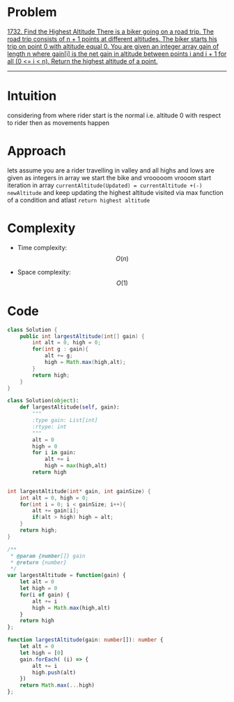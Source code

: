 
# Problem
<!-- Problem statement with number here -->
[
    1732. Find the Highest Altitude
There is a biker going on a road trip. The road trip consists of n + 1 points at different altitudes. The biker starts his trip on point 0 with altitude equal 0.
You are given an integer array gain of length n where gain[i] is the net gain in altitude between points i​​​​​​ and i + 1 for all (0 <= i < n). Return the highest altitude of a point.
](
https://leetcode.com/problems/find-the-highest-altitude/)
<!-- Link:  -->

---

# Intuition
<!-- Describe your first thoughts on how to solve this problem. -->
considering from where rider start is the normal i.e. altitude 0 with respect to rider then as movements happen

# Approach
<!-- Describe your approach to solving the problem. -->
lets assume you are a rider travelling in valley and all highs and lows are given as integers in array
we start the bike and vrooooom
vrooom start iteration in array `currentAltitude(Updated) = currentAltitude +(-) newAltitude`
and keep updating the highest altitude visited via max function of a condition and atlast 
`return highest altitude`

# Complexity
- Time complexity: $$O(n)$$
<!-- Add your time complexity here, e.g. $$O(n)$$ -->
- Space complexity: $$O(1)$$
<!-- Add your space complexity here, e.g. $$O(n)$$ -->

# Code
```java []
class Solution {
    public int largestAltitude(int[] gain) {
        int alt = 0, high = 0;
        for(int g : gain){
            alt += g;
            high = Math.max(high,alt);
        }
        return high;
    }
}
```
```python []
class Solution(object):
    def largestAltitude(self, gain):
        """
        :type gain: List[int]
        :rtype: int
        """
        alt = 0
        high = 0
        for i in gain:
            alt += i
            high = max(high,alt)
        return high
        
```        
```c []
int largestAltitude(int* gain, int gainSize) {
    int alt = 0, high = 0;
    for(int i = 0; i < gainSize; i++){
        alt += gain[i];
        if(alt > high) high = alt;
    }
    return high;
}
```
```javascript []
/**
 * @param {number[]} gain
 * @return {number}
 */
var largestAltitude = function(gain) {
    let alt = 0
    let high = 0
    for(i of gain) {
        alt += i
        high = Math.max(high,alt)
    }
    return high
};
```
```typescript []
function largestAltitude(gain: number[]): number {
    let alt = 0
    let high = [0]
    gain.forEach( (i) => {
        alt += i
        high.push(alt)
    })
    return Math.max(...high)
};
```
```c++ []

```